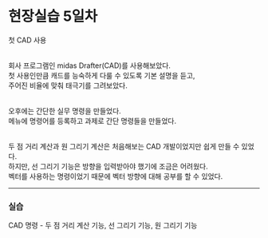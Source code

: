<h1>현장실습 5일차</h1>

첫 CAD 사용<br><br>

회사 프로그램인 midas Drafter(CAD)를 사용해보았다.<br>
첫 사용인만큼 캐드를 능숙하게 다룰 수 있도록 기본 설명을 듣고, <br>
주어진 비율에 맞춰 태극기를 그려보았다. <br><br>

오후에는 간단한 실무 명령을 만들었다. <br>
메뉴에 명령어를 등록하고 과제로 간단 명령들을 만들었다. <br><br>

두 점 거리 계산과 원 그리기 계산은 처음해보는 CAD 개발이었지만 쉽게 만들 수 있었다.<br>
하지만, 선 그리기 기능은 방향을 입력받아야 했기에 조금은 어려웠다. <br>
벡터를 사용하는 명령이었기 때문에 벡터 방향에 대해 공부를 할 수 있었다. <br>

<hr>
<h3>실습</h3>
CAD 명령 - 두 점 거리 계산 기능, 선 그리기 기능, 원 그리기 기능
